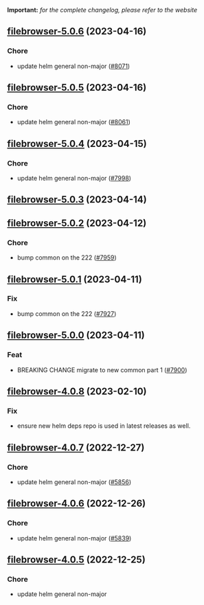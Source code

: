 **Important:**
*for the complete changelog, please refer to the website*




## [filebrowser-5.0.6](https://github.com/truecharts/charts/compare/filebrowser-5.0.5...filebrowser-5.0.6) (2023-04-16)

### Chore

- update helm general non-major ([#8071](https://github.com/truecharts/charts/issues/8071))
  
  


## [filebrowser-5.0.5](https://github.com/truecharts/charts/compare/filebrowser-5.0.4...filebrowser-5.0.5) (2023-04-16)

### Chore

- update helm general non-major ([#8061](https://github.com/truecharts/charts/issues/8061))
  
  


## [filebrowser-5.0.4](https://github.com/truecharts/charts/compare/filebrowser-5.0.3...filebrowser-5.0.4) (2023-04-15)

### Chore

- update helm general non-major ([#7998](https://github.com/truecharts/charts/issues/7998))
  
  


## [filebrowser-5.0.3](https://github.com/truecharts/charts/compare/filebrowser-5.0.2...filebrowser-5.0.3) (2023-04-14)




## [filebrowser-5.0.2](https://github.com/truecharts/charts/compare/filebrowser-5.0.1...filebrowser-5.0.2) (2023-04-12)

### Chore

- bump common on the 222 ([#7959](https://github.com/truecharts/charts/issues/7959))
  
  


## [filebrowser-5.0.1](https://github.com/truecharts/charts/compare/filebrowser-5.0.0...filebrowser-5.0.1) (2023-04-11)

### Fix

- bump common on the 222 ([#7927](https://github.com/truecharts/charts/issues/7927))
  
  


## [filebrowser-5.0.0](https://github.com/truecharts/charts/compare/filebrowser-4.0.8...filebrowser-5.0.0) (2023-04-11)

### Feat

- BREAKING CHANGE migrate to new common part 1 ([#7900](https://github.com/truecharts/charts/issues/7900))
  
  


## [filebrowser-4.0.8](https://github.com/truecharts/charts/compare/filebrowser-4.0.7...filebrowser-4.0.8) (2023-02-10)

### Fix

- ensure new helm deps repo is used in latest releases as well.
  
  


## [filebrowser-4.0.7](https://github.com/truecharts/charts/compare/filebrowser-4.0.6...filebrowser-4.0.7) (2022-12-27)

### Chore

- update helm general non-major ([#5856](https://github.com/truecharts/charts/issues/5856))
  
  


## [filebrowser-4.0.6](https://github.com/truecharts/charts/compare/filebrowser-4.0.5...filebrowser-4.0.6) (2022-12-26)

### Chore

- update helm general non-major ([#5839](https://github.com/truecharts/charts/issues/5839))
  
  


## [filebrowser-4.0.5](https://github.com/truecharts/charts/compare/filebrowser-4.0.4...filebrowser-4.0.5) (2022-12-25)

### Chore

- update helm general non-major
  
  
